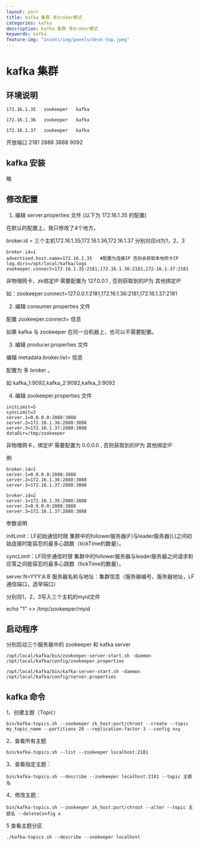 ```yaml
---
layout: post
title: kafka 集群 多broker模式
categories: kafka
description: kafka 集群 多broker模式
keywords: kafka
feature-img: "assets/img/pexels/desk-top.jpeg"
---
```


# kafka 集群

## 环境说明

```
172.16.1.35   zookeeper   kafka

172.16.1.36   zookeeper   kafka

172.16.1.37   zookeeper   kafka
```

开放端口  2181  2888  3888   9092

 
## kafka 安装
略

 

## 修改配置

 1. 编辑  server.properties  文件  (以下为 172.16.1.35 的配置)

在默认的配置上，我只修改了4个地方。

broker.id = 
三个主机172.16.1.35,172.16.1.36,172.16.1.37
分别对应id为1，2，3

 
```
broker.id=1            
advertised.host.name=172.16.1.35   #配置为连接IP 否则会获取本地网卡IP
log.dirs=/opt/local/kafka/logs
zookeeper.connect=172.16.1.35:2181,172.16.1.36:2181,172.16.1.37:2181
```

非物理网卡，zk绑定IP 需要配置为 127.0.0.1 , 否则获取到的IP为 其他绑定IP

如：zookeeper.connect=127.0.0.1:2181,172.16.1.36:2181,172.16.1.37:2181


2. 编辑  consumer.properties 文件

配置  zookeeper.connect=  信息

如果 kafka 与 zookeeper 在同一台机器上，也可以不需要配置。


3. 编辑   producer.properties  文件

编辑 metadata.broker.list= 信息

配置为 多 broker 。

如 kafka_1:9092,kafka_2:9092,kafka_3:9092

 
4. 编辑  zookeeper.properties  文件

```
initLimit=5
syncLimit=2
server.1=0.0.0.0:2888:3888
server.2=172.16.1.36:2888:3888
server.3=172.16.1.37:2888:3888
dataDir=/tmp/zookeeper
```
 

非物理网卡，绑定IP 需要配置为 0.0.0.0 , 否则获取到的IP为 其他绑定IP


例
```
broker.id=1
server.1=0.0.0.0:2888:3888
server.2=172.16.1.36:2888:3888
server.3=172.16.1.37:2888:3888
```
 
```
broker.id=2
server.1=172.16.1.35:2888:3888
server.2=0.0.0.0:2888:3888
server.3=172.16.1.37:2888:3888
```


参数说明

initLimit：LF初始通信时限
集群中的follower服务器(F)与leader服务器(L)之间初始连接时能容忍的最多心跳数（tickTime的数量）。

syncLimit：LF同步通信时限
集群中的follower服务器与leader服务器之间请求和应答之间能容忍的最多心跳数（tickTime的数量）。

server.N=YYY:A:B
服务器名称与地址：集群信息（服务器编号，服务器地址，LF通信端口，选举端口）


分别将1，2，3写入三个主机的myid文件

echo "1" >> /tmp/zookeeper/myid


## 启动程序

分别启动三个服务器中的 zookeeper 和 kafka server 

```
/opt/local/kafka/bin/zookeeper-server-start.sh -daemon /opt/local/kafka/config/zookeeper.properties

/opt/local/kafka/bin/kafka-server-start.sh -daemon /opt/local/kafka/config/server.properties 
```
 


## kafka 命令


1、创建主题（Topic）

```
bin/kafka-topics.sh --zookeeper zk_host:port/chroot --create --topic my_topic_name --partitions 20 --replication-factor 3 --config x=y
```
 

 

2、查看所有主题

```
bin/kafka-topics.sh --list --zookeeper localhost:2181
```
 
 
3、查看指定主题：

```
bin/kafka-topics.sh --describe --zookeeper localhost:2181 --topic 主题名
```
 

4、修改主题：

```
bin/kafka-topics.sh --zookeeper zk_host:port/chroot --alter --topic 主题名 --deleteConfig x
```
 

5 查看主题分区

```
./kafka-topics.sh --describe --zookeeper localhost
```